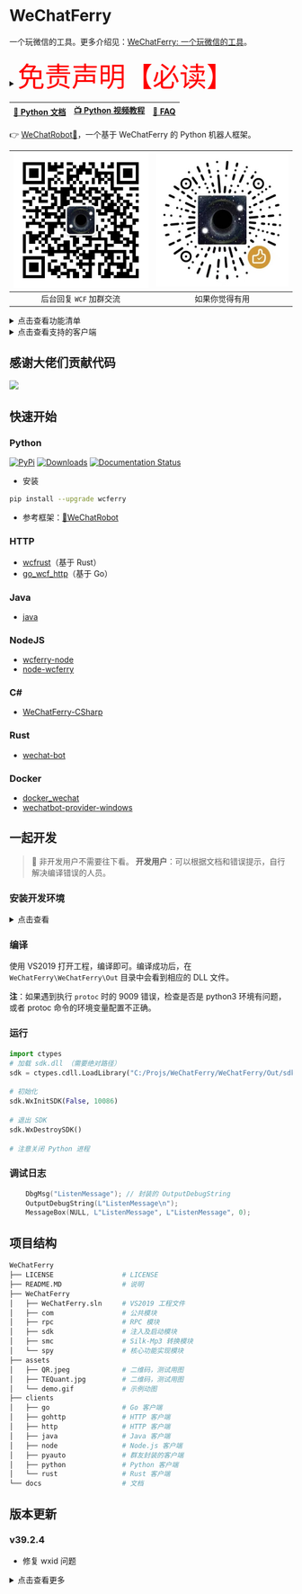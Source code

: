 # WeChatFerry

一个玩微信的工具。更多介绍见：[WeChatFerry: 一个玩微信的工具](https://mp.weixin.qq.com/s/CGLfSaNDy8MyuyPWGjGJ7w)。

<details><summary><font color="red" size="12">免责声明【必读】</font></summary>

本工具仅供学习和技术研究使用，不得用于任何商业或非法行为，否则后果自负。

本工具的作者不对本工具的安全性、完整性、可靠性、有效性、正确性或适用性做任何明示或暗示的保证，也不对本工具的使用或滥用造成的任何直接或间接的损失、责任、索赔、要求或诉讼承担任何责任。

本工具的作者保留随时修改、更新、删除或终止本工具的权利，无需事先通知或承担任何义务。

本工具的使用者应遵守相关法律法规，尊重微信的版权和隐私，不得侵犯微信或其他第三方的合法权益，不得从事任何违法或不道德的行为。

本工具的使用者在下载、安装、运行或使用本工具时，即表示已阅读并同意本免责声明。如有异议，请立即停止使用本工具，并删除所有相关文件。

</details>

|[📖 Python 文档](https://wechatferry.readthedocs.io/)|[📺 Python 视频教程](https://mp.weixin.qq.com/s/APdjGyZ2hllXxyG_sNCfXQ)|[🙋 FAQ](https://mp.weixin.qq.com/s/Y2Q37VYV730Iu9TrgiCmCw)|
|:-:|:-:|:-:|

👉 [WeChatRobot🤖](https://github.com/lich0821/WeChatRobot)，一个基于 WeChatFerry 的 Python 机器人框架。

|![碲矿](assets/TEQuant.jpg)|![赞赏](assets/QR.jpeg)|
|:-:|:-:|
|后台回复 `WCF` 加群交流|如果你觉得有用|

<details><summary>点击查看功能清单</summary>

* 查询登录状态
* 获取登录账号信息
* 获取消息类型
* 获取联系人
* 获取可查询数据库
* 获取数据库所有表
* 获取语音消息
* 发送文本消息（可 @）
* 发送图片消息
* 发送文件消息
* 发送卡片消息
* 发送 GIF 消息
* 拍一拍群友
* 转发消息
* 开启接收消息
* 关闭接收消息
* 查询数据库
* 获取朋友圈消息
* 下载图片、视频、文件
* 解密图片
* 添加群成员
* 删除群成员
* 邀请群成员

</details>

<details><summary>点击查看支持的客户端</summary>

* Python
* HTTP
* NodeJS

</details>

## 感谢大佬们贡献代码

<a href="https://github.com/lich0821/WeChatFerry/graphs/contributors">![](https://contrib.rocks/image?repo=lich0821/WeChatFerry)</a>

## 快速开始
### Python
[![PyPi](https://img.shields.io/pypi/v/wcferry.svg)](https://pypi.python.org/pypi/wcferry) [![Downloads](https://static.pepy.tech/badge/wcferry)](https://pypi.python.org/pypi/wcferry) [![Documentation Status](https://readthedocs.org/projects/wechatferry/badge/?version=latest)](https://wechatferry.readthedocs.io/zh/latest/?badge=latest)

* 安装
```sh
pip install --upgrade wcferry
```

* 参考框架：[🤖WeChatRobot](https://github.com/lich0821/WeChatRobot)

### HTTP
* [wcfrust](https://github.com/lich0821/wcf-client-rust)（基于 Rust）
* [go_wcf_http](clients/go_wcf_http/README.MD)（基于 Go）

### Java
* [java](clients/java/README.MD)

### NodeJS
* [wcferry-node](https://github.com/dr-forget/wcferry-node)
* [node-wcferry](https://github.com/stkevintan/node-wcferry)

### C#
* [WeChatFerry-CSharp](https://github.com/send010/WeChatFerry-CSharp)

### Rust
* [wechat-bot](https://github.com/CliffHan/wechat-bot)

### Docker
* [docker_wechat](https://github.com/Saroth/docker_wechat)
* [wechatbot-provider-windows](https://github.com/danni-cool/wechatbot-provider-windows)

## 一起开发

> 🚫 非开发用户不需要往下看。
> **开发用户**：可以根据文档和错误提示，自行解决编译错误的人员。

### 安装开发环境

<details><summary>点击查看</summary>

#### 安装 vcpkg

* 安装，参考[Vcpkg: 总览](https://github.com/microsoft/vcpkg/blob/master/README_zh_CN.md)。

```sh
cd C:\Tools
git clone https://github.com/microsoft/vcpkg
.\vcpkg\bootstrap-vcpkg.bat
```

* 添加全局配置：
环境变量增加 `vcpkg` 所在路径（本项目为：`C:\Tools\vcpkg`）。

#### 安装相关组件

```sh
vcpkg install protobuf[zlib]:x64-windows-static
vcpkg install spdlog:x64-windows-static
vcpkg install nng:x64-windows-static
vcpkg install magic-enum:x64-windows-static
vcpkg install minhook:x64-windows-static
vcpkg integrate install
```

安装完毕后，需要配置 protoc 的环境变量，并确保在命令行下可用，protoc 的路径在 `<vcpkg_install_path>\installed\x86-windows-static\tools\protobuf`

#### 安装 VS2019

#### 安装 Python3

通过微软商店或者 python.org 自行下载均可，注意配置好环境变量，确保 `python3` 在命令行下可用。

安装依赖：
```sh
pip install grpcio-tools==1.48.2
```

</details>

### 编译

使用 VS2019 打开工程，编译即可。编译成功后，在 `WeChatFerry\WeChatFerry\Out` 目录中会看到相应的 DLL 文件。

**注**：如果遇到执行 `protoc` 时的 9009 错误，检查是否是 python3 环境有问题，或者 protoc 命令的环境变量配置不正确。

### 运行
```py
import ctypes
# 加载 sdk.dll （需要绝对路径）
sdk = ctypes.cdll.LoadLibrary("C:/Projs/WeChatFerry/WeChatFerry/Out/sdk.dll")

# 初始化
sdk.WxInitSDK(False, 10086)

# 退出 SDK
sdk.WxDestroySDK()

# 注意关闭 Python 进程
```

### 调试日志
```c
    DbgMsg("ListenMessage"); // 封装的 OutputDebugString
    OutputDebugString(L"ListenMessage\n");
    MessageBox(NULL, L"ListenMessage", L"ListenMessage", 0);
```

## 项目结构

```sh
WeChatFerry
├── LICENSE                 # LICENSE
├── README.MD               # 说明
├── WeChatFerry
│   ├── WeChatFerry.sln     # VS2019 工程文件
│   ├── com                 # 公共模块
│   ├── rpc                 # RPC 模块
│   ├── sdk                 # 注入及启动模块
│   ├── smc                 # Silk-Mp3 转换模块
│   └── spy                 # 核心功能实现模块
├── assets
│   ├── QR.jpeg             # 二维码，测试用图
│   ├── TEQuant.jpg         # 二维码，测试用图
│   └── demo.gif            # 示例动图
├── clients
│   ├── go                  # Go 客户端
│   ├── gohttp              # HTTP 客户端
│   ├── http                # HTTP 客户端
│   ├── java                # Java 客户端
│   ├── node                # Node.js 客户端
│   ├── pyauto              # 群友封装的客户端
│   ├── python              # Python 客户端
│   └── rust                # Rust 客户端
└── docs                    # 文档

```

## 版本更新

### v39.2.4

* 修复 wxid 问题

<details><summary>点击查看更多</summary>

客户端越来越多了，版本号开始混乱，所以重新定义了版本号：`w.x.y.z`。

其中：
* `w` 是微信的大版本号，如 `37` (3.7.a.a), `38` (3.8.a.a), `39` (3.9.a.a)
* `x` 是适配的微信的小版本号，从 0 开始
* `y` 是 `WeChatFerry` 的版本，从 0 开始
* `z` 是各客户端的版本，从 0 开始

### v39.2.3

* 实现发送 GIF

### v39.2.2

* 修复开启、停止接收消息失败问题

### v39.2.1

* 实现了好多功能（见功能清单）

### v39.2.0

* 开始适配 `3.9.10.27`
* 实现检查登录状态
* 实现获取登录账号信息（wxid、昵称、手机号、数据目录）
* 实现获取消息类型
* 实现开启接收消息
* 实现停止接收消息
* 实现发送文本消息（可 @）
* 实现发送图片消息

### v39.1.0 (2024.04.19)

* 适配 x64 环境
* 重构项目
* 开始适配 `3.9.10.19`

</details>
